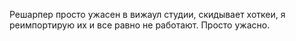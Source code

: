 ---
---
Решарпер просто ужасен в вижаул студии, скидывает хоткеи, я реимпортирую их и все равно не работают. Просто ужасно.
